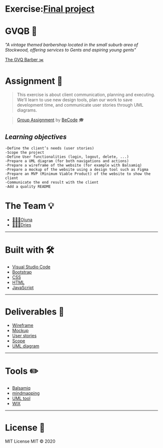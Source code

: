 


# Exercise:<a href="">Final project</a> 



 
# GVQB :barber:
<p><i>"A vintage themed barbershop located in the small suburb area of Stockwood,
 offering services to Gents and aspiring young gents"</i></p> 
 <a href="https://www.facebook.com/The-Gents-Vintage-Quarter-Barber-1262391227232741/">The GVQ Barber ✂️</a> 


# Assignment 📝

> This exercise is about client communication, planning and executing. We'll learn to use new design tools, plan our work to save development time, and communicate user stories through UML diagrams.

> [Group Assignment](https://github.com/Oyuna-Dries/GVQB) by [BeCode](https://becode.org/) 🎓

## _Learning objectives_
 
    -Define the client’s needs (user stories)
    -Scope the project
    -Define User functionalities (login, logout, delete, ...)
    -Prepare a UML diagram (for both navigations and actions)
    -Prepare a wireframe of the website (for example with Balsamiq)
    -Prepare a mockup of the website using a design tool such as Figma
    -Prepare an MVP (Minimum Viable Product) of the website to show the client
    -Communicate the end result with the client
    -Add a quality README



# The Team :bulb:


- [👩🏻‍💻Oiuna](https://github.com/Ouna-Bilegma)
- [👨🏼‍💻Dries](https://github.com/DriesDD)

---

# Built with 🛠

- [Visual Studio Code](https://code.visualstudio.com/)
- [Bootstrap](https://getbootstrap.com/)
- [CSS](https://www.w3.org/Style/CSS/Overview.en.html)
- [HTML](https://html.com/)
- [JavaScript](https://www.javascript.com/)

---

# Deliverables 🔎

- [Wireframe](https://github.com/Oyuna-Dries/GVQB/blob/main/planning/New%20Wireframe%201.png)
- [Mockup](https://saskatchewan13.wixsite.com/mysite)
- [User stories](https://github.com/Oyuna-Dries/GVQB/blob/main/planning/userstories.md)
- [Scope](https://github.com/Oyuna-Dries/GVQB/blob/main/planning/scope.md)
- [UML diagram](https://github.com/Oyuna-Dries/GVQB/blob/main/planning/manageuml.xml)


---

# Tools  :pencil2:
 <ul>
  <li><a href="https://balsamiq.com/">Balsamiq</a></li>
  <li><a href="https://www.mindmup.com/">mindmapping</a></li>
  <li><a href="https://app.diagrams.net/">UML tool</a></li>
  <li><a href="https://www.wix.com/">WIX</a></li>

</ul>

---



# License 📎

MIT License
MIT © 2020
